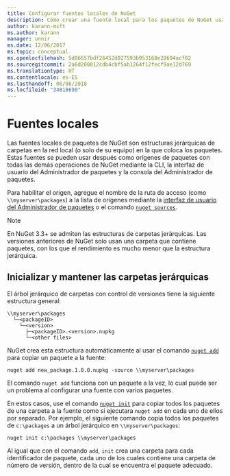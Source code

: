 ```yaml
---
title: Configurar fuentes locales de NuGet
description: Cómo crear una fuente local para los paquetes de NuGet usando carpetas en la red local
author: karann-msft
ms.author: karann
manager: unnir
ms.date: 12/06/2017
ms.topic: conceptual
ms.openlocfilehash: 5d86657bdf26452d027593b953168e28694acf82
ms.sourcegitcommit: 2a6d200012cdb4cbf5ab1264f12fecf9ae12d769
ms.translationtype: HT
ms.contentlocale: es-ES
ms.lasthandoff: 06/06/2018
ms.locfileid: "34818690"
---
```

# <a name="local-feeds"></a>Fuentes locales

Las fuentes locales de paquetes de NuGet son estructuras jerárquicas de carpetas en la red local (o solo de su equipo) en la que coloca los paquetes. Estas fuentes se pueden usar después como orígenes de paquetes con todas las demás operaciones de NuGet mediante la CLI, la interfaz de usuario del Administrador de paquetes y la consola del Administrador de paquetes.

Para habilitar el origen, agregue el nombre de la ruta de acceso (como `\\myserver\packages`) a la lista de orígenes mediante la [interfaz de usuario del Administrador de paquetes](../tools/package-manager-ui.md#package-sources) o el comando [`nuget sources`](../tools/cli-ref-sources.md).

> [!Note]
> En NuGet 3.3+ se admiten las estructuras de carpetas jerárquicas. Las versiones anteriores de NuGet solo usan una carpeta que contiene paquetes, con los que el rendimiento es mucho menor que la estructura jerárquica.

## <a name="initializing-and-maintaining-hierarchical-folders"></a>Inicializar y mantener las carpetas jerárquicas

El árbol jerárquico de carpetas con control de versiones tiene la siguiente estructura general:

    \\myserver\packages
      └─<packageID>
        └─<version>
          ├─<packageID>.<version>.nupkg
          └─<other files>

NuGet crea esta estructura automáticamente al usar el comando [`nuget add`](../tools/cli-ref-add.md) para copiar un paquete a la fuente:

```cli
nuget add new_package.1.0.0.nupkg -source \\myserver\packages
```

El comando `nuget add` funciona con un paquete a la vez, lo cual puede ser un problema al configurar una fuente con varios paquetes.

En estos casos, use el comando [`nuget init`](../tools/cli-ref-init.md) para copiar todos los paquetes de una carpeta a la fuente como si ejecutara `nuget add` en cada uno de ellos por separado. Por ejemplo, el siguiente comando copia todos los paquetes de `c:\packages` a un árbol jerárquico en `\\myserver\packages`:

```cli
nuget init c:\packages \\myserver\packages
```

Al igual que con el comando `add`, `init` crea una carpeta para cada identificador de paquete, cada uno de los cuales contiene una carpeta de número de versión, dentro de la cual se encuentra el paquete adecuado.
